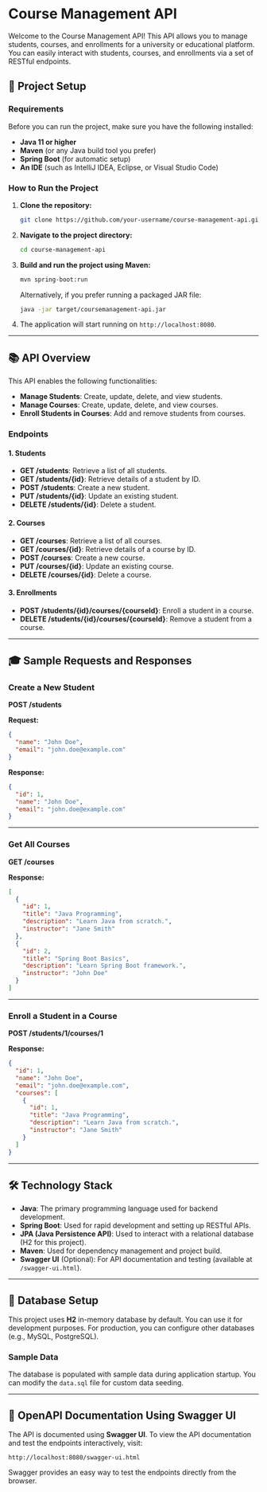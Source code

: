 
# Course Management API

Welcome to the Course Management API! This API allows you to manage students, courses, and enrollments for a university or educational platform. You can easily interact with students, courses, and enrollments via a set of RESTful endpoints.

## 🚀 Project Setup

### Requirements

Before you can run the project, make sure you have the following installed:

* **Java 11 or higher**
* **Maven** (or any Java build tool you prefer)
* **Spring Boot** (for automatic setup)
* **An IDE** (such as IntelliJ IDEA, Eclipse, or Visual Studio Code)

### How to Run the Project

1. **Clone the repository:**

   ```bash
   git clone https://github.com/your-username/course-management-api.git
   ```

2. **Navigate to the project directory:**

   ```bash
   cd course-management-api
   ```

3. **Build and run the project using Maven:**

   ```bash
   mvn spring-boot:run
   ```

   Alternatively, if you prefer running a packaged JAR file:

   ```bash
   java -jar target/coursemanagement-api.jar
   ```

4. The application will start running on `http://localhost:8080`.

---

## 📚 API Overview

This API enables the following functionalities:

* **Manage Students**: Create, update, delete, and view students.
* **Manage Courses**: Create, update, delete, and view courses.
* **Enroll Students in Courses**: Add and remove students from courses.

### **Endpoints**

#### 1. **Students**

* **GET /students**: Retrieve a list of all students.
* **GET /students/{id}**: Retrieve details of a student by ID.
* **POST /students**: Create a new student.
* **PUT /students/{id}**: Update an existing student.
* **DELETE /students/{id}**: Delete a student.

#### 2. **Courses**

* **GET /courses**: Retrieve a list of all courses.
* **GET /courses/{id}**: Retrieve details of a course by ID.
* **POST /courses**: Create a new course.
* **PUT /courses/{id}**: Update an existing course.
* **DELETE /courses/{id}**: Delete a course.

#### 3. **Enrollments**

* **POST /students/{id}/courses/{courseId}**: Enroll a student in a course.
* **DELETE /students/{id}/courses/{courseId}**: Remove a student from a course.

---

## 🎓 Sample Requests and Responses

### **Create a New Student**

**POST /students**

**Request:**

```json
{
  "name": "John Doe",
  "email": "john.doe@example.com"
}
```

**Response:**

```json
{
  "id": 1,
  "name": "John Doe",
  "email": "john.doe@example.com"
}
```

---

### **Get All Courses**

**GET /courses**

**Response:**

```json
[
  {
    "id": 1,
    "title": "Java Programming",
    "description": "Learn Java from scratch.",
    "instructor": "Jane Smith"
  },
  {
    "id": 2,
    "title": "Spring Boot Basics",
    "description": "Learn Spring Boot framework.",
    "instructor": "John Doe"
  }
]
```

---

### **Enroll a Student in a Course**

**POST /students/1/courses/1**

**Response:**

```json
{
  "id": 1,
  "name": "John Doe",
  "email": "john.doe@example.com",
  "courses": [
    {
      "id": 1,
      "title": "Java Programming",
      "description": "Learn Java from scratch.",
      "instructor": "Jane Smith"
    }
  ]
}
```

---

## 🛠️ Technology Stack

* **Java**: The primary programming language used for backend development.
* **Spring Boot**: Used for rapid development and setting up RESTful APIs.
* **JPA (Java Persistence API)**: Used to interact with a relational database (H2 for this project).
* **Maven**: Used for dependency management and project build.
* **Swagger UI** (Optional): For API documentation and testing (available at `/swagger-ui.html`).

---

## 🔄 Database Setup

This project uses **H2** in-memory database by default. You can use it for development purposes. For production, you can configure other databases (e.g., MySQL, PostgreSQL).

### Sample Data

The database is populated with sample data during application startup. You can modify the `data.sql` file for custom data seeding.

---

## 📑 OpenAPI Documentation Using Swagger UI

The API is documented using **Swagger UI**. To view the API documentation and test the endpoints interactively, visit:

```
http://localhost:8080/swagger-ui.html
```

Swagger provides an easy way to test the endpoints directly from the browser.
